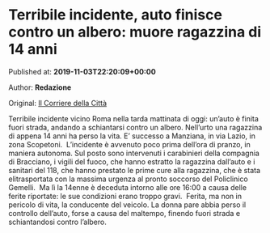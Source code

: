 
# Terribile incidente, auto finisce contro un albero: muore ragazzina di 14 anni

Published at: **2019-11-03T22:20:09+00:00**

Author: **Redazione**

Original: [Il Corriere della Città](https://www.ilcorrieredellacitta.com/news/terribile-incidente-auto-finisce-contro-un-albero-muore-ragazzina-di-14-anni.html)

Terribile incidente vicino Roma nella tarda mattinata di oggi: un’auto è finita fuori strada, andando a schiantarsi contro un albero. Nell’urto una ragazzina di appena 14 anni ha perso la vita. E’ successo a Manziana, in via Lazio, in zona Scopetoni. 
L’incidente è avvenuto poco prima dell’ora di pranzo, in maniera autonoma. Sul posto sono intervenuti i carabinieri della compagnia di Bracciano, i vigili del fuoco, che hanno estratto la ragazzina dall’auto e i sanitari del 118, che hanno prestato le prime cure alla ragazzina, che è stata elitrasportata con la massima urgenza al pronto soccorso del Policlinico Gemelli. 
Ma lì la 14enne è deceduta intorno alle ore 16:00 a causa delle ferite riportate: le sue condizioni erano troppo gravi. 
Ferita, ma non in pericolo di vita, la conducente del veicolo. La donna pare abbia perso il controllo dell’auto, forse a causa del maltempo, finendo fuori strada e schiantandosi contro l’albero. 
 
 
